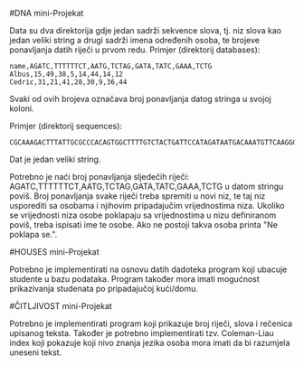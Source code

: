 #DNA mini-Projekat

Data su dva direktorija gdje jedan sadrži sekvence slova, tj. niz slova kao jedan veliki string a drugi sadrži imena određenih osoba, te brojeve ponavljanja datih riječi u prvom redu.
Primjer (direktorij databases):

    name,AGATC,TTTTTTCT,AATG,TCTAG,GATA,TATC,GAAA,TCTG
    Albus,15,49,38,5,14,44,14,12
    Cedric,31,21,41,28,30,9,36,44

Svaki od ovih brojeva označava broj ponavljanja datog stringa u svojoj koloni.

Primjer (direktorij sequences):

    CGCAAAGACTTTATTGCGCCCACAGTGGCTTTTGTCTACTGATTCCATAGATAATGACAAATGTTCAAGGGGTTCTG...

Dat je jedan veliki string.

Potrebno je naći broj ponavljanja sljedečih riječi: AGATC,TTTTTTCT,AATG,TCTAG,GATA,TATC,GAAA,TCTG u datom stringu poviš.
Broj ponavljanja svake riječi treba spremiti u novi niz, te taj niz usporediti sa osobama i njihovim pripadajučim vrijednostima niza.
Ukoliko se vrijednosti niza osobe poklapaju sa vrijednostima u nizu definiranom poviš, treba ispisati ime te osobe. Ako ne postoji takva osoba printa "Ne poklapa se.".


#HOUSES mini-Projekat

Potrebno je implementirati na osnovu datih dadoteka program koji ubacuje studente u bazu podataka.
Program također mora imati mogućnost prikazivanja studenata po pripadajučoj kući/domu.

#ČITLJIVOST mini-Projekat

Potrebno je implementirati program koji prikazuje broj riječi, slova i rečenica upisanog teksta.
Također je potrebno implementirati tzv. Coleman-Liau index koji pokazuje koji nivo znanja jezika osoba mora imati da bi razumjela uneseni tekst.


